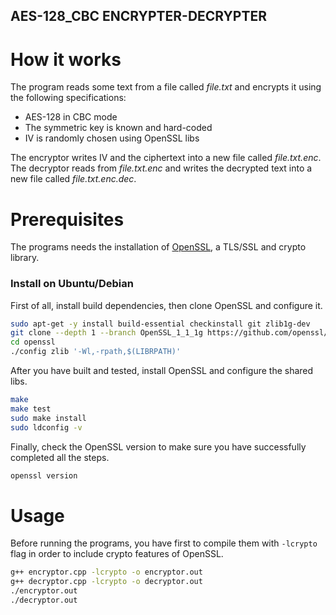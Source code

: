 ## AES-128_CBC ENCRYPTER-DECRYPTER

# How it works
The program reads some text from a file called *file.txt* and encrypts it using the following specifications:
* AES-128 in CBC mode
* The symmetric key is known and hard-coded
* IV is randomly chosen using OpenSSL libs

The encryptor writes IV and the ciphertext into a new file called *file.txt.enc*. The decryptor reads from *file.txt.enc* and writes the decrypted text into a new file called *file.txt.enc.dec*.

# Prerequisites
The programs needs the installation of [OpenSSL](https://github.com/openssl/openssl), a TLS/SSL and crypto library.

### Install on Ubuntu/Debian
First of all, install build dependencies, then clone OpenSSL and configure it.

```bash
sudo apt-get -y install build-essential checkinstall git zlib1g-dev
git clone --depth 1 --branch OpenSSL_1_1_1g https://github.com/openssl/openssl.git
cd openssl
./config zlib '-Wl,-rpath,$(LIBRPATH)'
```

After you have built and tested, install OpenSSL and configure the shared libs.

```bash
make
make test
sudo make install
sudo ldconfig -v
```
Finally, check the OpenSSL version to make sure you have successfully completed all the steps.

```bash
openssl version
```

# Usage
Before running the programs, you have first to compile them with `-lcrypto` flag in order to include crypto features of OpenSSL.

```bash
g++ encryptor.cpp -lcrypto -o encryptor.out
g++ decryptor.cpp -lcrypto -o decryptor.out
./encryptor.out
./decryptor.out
```
